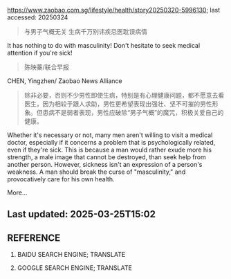 https://www.zaobao.com.sg/lifestyle/health/story20250320-5996130; last accessed: 20250324

> 与男子气概无关 生病千万别讳疾忌医耽误病情

It has nothing to do with masculinity! Don't hesitate to seek medical attention if you're sick! 

> 陈映蓁/联合早报

CHEN, Yingzhen/ Zaobao News Alliance

> 除非必要，否则不少男性即使生病，特别是有心理健康问题，都不愿意去看医生，因为相较于跟人求助，男性更希望表现出强壮、坚不可摧的男性形象。但患病不是弱者表现，男性应破除“男子气概”的魔咒，积极关爱自己的健康。

Whether it's necessary or not, many men aren't willing to visit a medical doctor, especially if it concerns a problem that is psychologically related, even if they're sick. This is because a man would rather exude more his strength, a male image that cannot be destroyed, than seek help from another person. However, sickness isn't an expression of a person's weakness. A man should break the curse of "masculinity," and provocatively care for his own health.

More...

## Last updated: 2025-03-25T15:02

## REFERENCE

1) BAIDU SEARCH ENGINE; TRANSLATE

2) GOOGLE SEARCH ENGINE; TRANSLATE